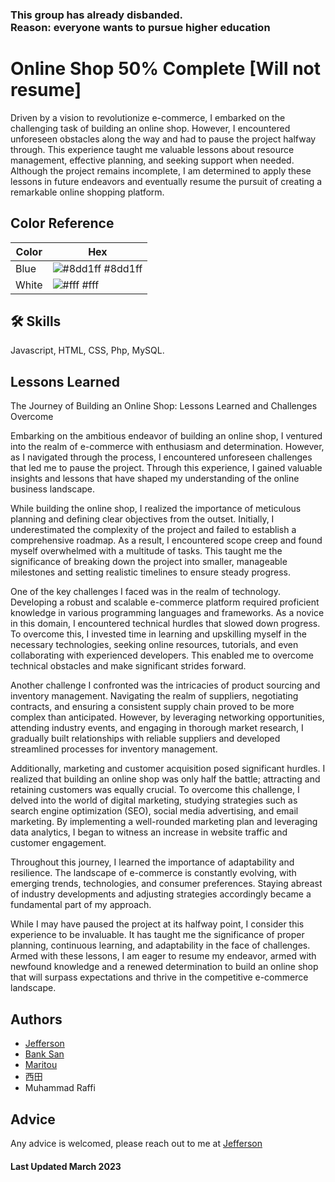 ### This group has already disbanded. <br/> Reason: everyone wants to pursue higher education
# Online Shop 50% Complete [Will not resume]



Driven by a vision to revolutionize e-commerce, I embarked on the challenging task of building an online shop. However, I encountered unforeseen obstacles along the way and had to pause the project halfway through. This experience taught me valuable lessons about resource management, effective planning, and seeking support when needed. Although the project remains incomplete, I am determined to apply these lessons in future endeavors and eventually resume the pursuit of creating a remarkable online shopping platform.
## Color Reference

| Color             | Hex                                                                |
| ----------------- | ------------------------------------------------------------------ |
| Blue| ![#8dd1ff](https://via.placeholder.com/10/8dd1ff?text=+) #8dd1ff |
| White | ![#fff](https://via.placeholder.com/10/fff?text=+) #fff |


## 🛠 Skills
Javascript, HTML, CSS, Php, MySQL.


## Lessons Learned

The Journey of Building an Online Shop: Lessons Learned and Challenges Overcome

Embarking on the ambitious endeavor of building an online shop, I ventured into the realm of e-commerce with enthusiasm and determination. However, as I navigated through the process, I encountered unforeseen challenges that led me to pause the project. Through this experience, I gained valuable insights and lessons that have shaped my understanding of the online business landscape.

While building the online shop, I realized the importance of meticulous planning and defining clear objectives from the outset. Initially, I underestimated the complexity of the project and failed to establish a comprehensive roadmap. As a result, I encountered scope creep and found myself overwhelmed with a multitude of tasks. This taught me the significance of breaking down the project into smaller, manageable milestones and setting realistic timelines to ensure steady progress.

One of the key challenges I faced was in the realm of technology. Developing a robust and scalable e-commerce platform required proficient knowledge in various programming languages and frameworks. As a novice in this domain, I encountered technical hurdles that slowed down progress. To overcome this, I invested time in learning and upskilling myself in the necessary technologies, seeking online resources, tutorials, and even collaborating with experienced developers. This enabled me to overcome technical obstacles and make significant strides forward.

Another challenge I confronted was the intricacies of product sourcing and inventory management. Navigating the realm of suppliers, negotiating contracts, and ensuring a consistent supply chain proved to be more complex than anticipated. However, by leveraging networking opportunities, attending industry events, and engaging in thorough market research, I gradually built relationships with reliable suppliers and developed streamlined processes for inventory management.

Additionally, marketing and customer acquisition posed significant hurdles. I realized that building an online shop was only half the battle; attracting and retaining customers was equally crucial. To overcome this challenge, I delved into the world of digital marketing, studying strategies such as search engine optimization (SEO), social media advertising, and email marketing. By implementing a well-rounded marketing plan and leveraging data analytics, I began to witness an increase in website traffic and customer engagement.

Throughout this journey, I learned the importance of adaptability and resilience. The landscape of e-commerce is constantly evolving, with emerging trends, technologies, and consumer preferences. Staying abreast of industry developments and adjusting strategies accordingly became a fundamental part of my approach.

While I may have paused the project at its halfway point, I consider this experience to be invaluable. It has taught me the significance of proper planning, continuous learning, and adaptability in the face of challenges. Armed with these lessons, I am eager to resume my endeavor, armed with newfound knowledge and a renewed determination to build an online shop that will surpass expectations and thrive in the competitive e-commerce landscape.


## Authors

- [Jefferson](https://github.com/jeffersonfed)
- [Bank San](https://www.instagram.com/bank_44san)
- [Maritou](https://www.instagram.com/asmith_malith/)
- 西田
- Muhammad Raffi

## Advice

Any advice is welcomed, please reach out to me at [Jefferson](https://www.instagram.com/ritchmi.shl/)

#### Last Updated March 2023

